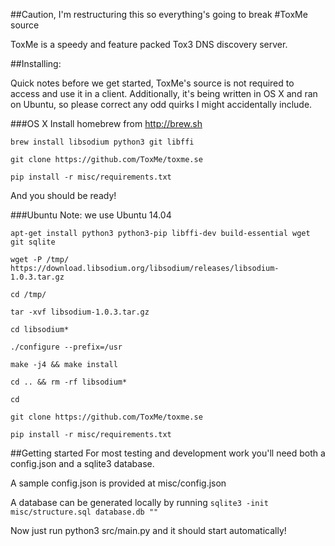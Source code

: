 ##Caution, I'm restructuring this so everything's going to break
#ToxMe source

ToxMe is a speedy and feature packed Tox3 DNS discovery server.

##Installing:

Quick notes before we get started, ToxMe's source is not required to access and use it in a client. Additionally, it's being written in OS X and ran on Ubuntu, so please correct any odd quirks I might accidentally include.

###OS X
Install homebrew from http://brew.sh

```brew install libsodium python3 git libffi```

```git clone https://github.com/ToxMe/toxme.se```

```pip install -r misc/requirements.txt```

And you should be ready!

###Ubuntu
Note: we use Ubuntu 14.04

```apt-get install python3 python3-pip libffi-dev build-essential wget git sqlite```

```wget -P /tmp/ https://download.libsodium.org/libsodium/releases/libsodium-1.0.3.tar.gz```

```cd /tmp/```

```tar -xvf libsodium-1.0.3.tar.gz```

```cd libsodium*```

```./configure --prefix=/usr```

```make -j4 && make install```

```cd .. && rm -rf libsodium*```

```cd```

```git clone https://github.com/ToxMe/toxme.se```

```pip install -r misc/requirements.txt```

##Getting started
For most testing and development work you'll need both a config.json and a sqlite3 database.

A sample config.json is provided at misc/config.json

A database can be generated locally by running ```sqlite3 -init misc/structure.sql database.db ""```

Now just run python3 src/main.py and it should start automatically!
